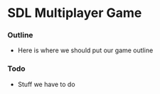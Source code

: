 # SDL Multiplayer Game
### Outline
- Here is where we should put our game outline

### Todo
- Stuff we have to do
